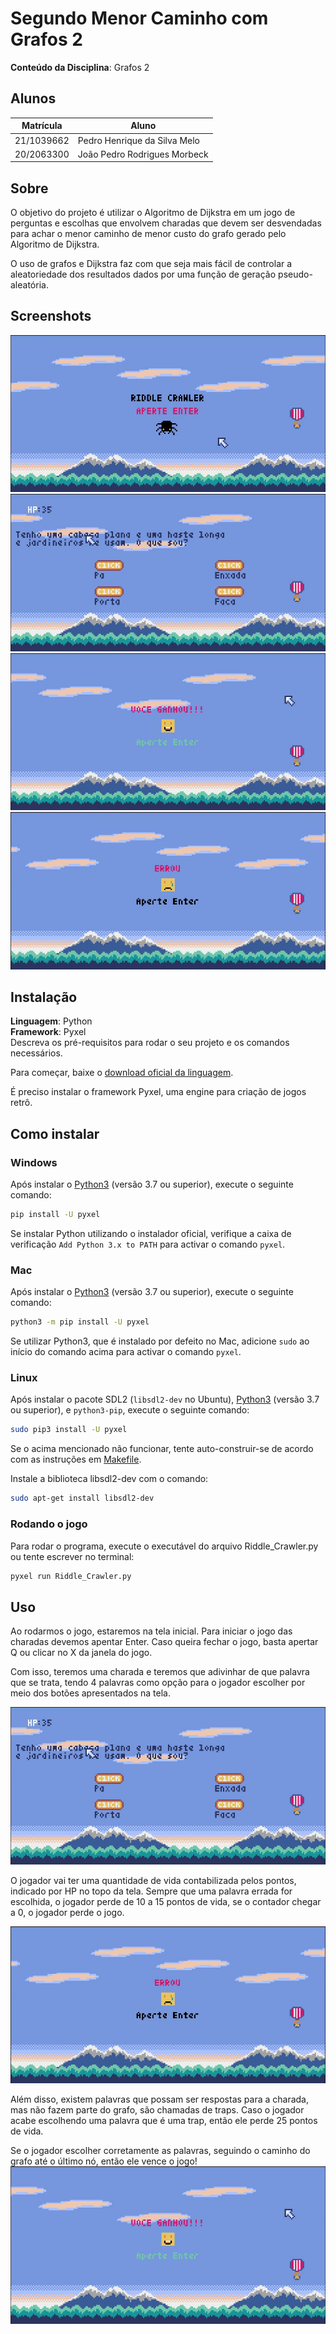 # Segundo Menor Caminho com Grafos 2

**Conteúdo da Disciplina**: Grafos 2<br>

## Alunos
|Matrícula | Aluno |
| -- | -- |
| 21/1039662  |  Pedro Henrique da Silva Melo |
| 20/2063300  |  João Pedro Rodrigues Morbeck |

## Sobre 
O objetivo do projeto é utilizar o Algoritmo de Dijkstra em um jogo de perguntas e escolhas que envolvem charadas que devem ser desvendadas para achar o menor caminho de menor custo do grafo gerado pelo Algoritmo de Dijkstra. 

O uso de grafos e Dijkstra faz com que seja mais fácil de controlar a aleatoriedade dos resultados dados por uma função de geração pseudo-aleatória.

## Screenshots
![Tela Inicial](./assets/tela_inicial.jpeg)
![Jogo Rodando](./assets/jogo_rodando.jpeg)
![Tela de Vitória](./assets/vitoria.jpeg)
![Tela de Derrota](./assets/derrota.jpeg)


## Instalação 
**Linguagem**: Python<br>
**Framework**: Pyxel<br>
Descreva os pré-requisitos para rodar o seu projeto e os comandos necessários.

Para começar, baixe o [download oficial da linguagem](https://www.python.org/downloads/).

É preciso instalar o framework Pyxel, uma engine para criação de jogos retrô.

## Como instalar

### Windows

Após instalar o [Python3](https://www.python.org/) (versão 3.7 ou superior), execute o seguinte comando:

```sh
pip install -U pyxel
```

Se instalar Python utilizando o instalador oficial, verifique a caixa de verificação `Add Python 3.x to PATH` para activar o comando `pyxel`.

### Mac

Após instalar o [Python3](https://www.python.org/) (versão 3.7 ou superior), execute o seguinte comando:

```sh
python3 -m pip install -U pyxel
```

Se utilizar Python3, que é instalado por defeito no Mac, adicione `sudo` ao início do comando acima para activar o comando `pyxel`.

### Linux

Após instalar o pacote SDL2 (`libsdl2-dev` no Ubuntu), [Python3](https://www.python.org/) (versão 3.7 ou superior), e `python3-pip`, execute o seguinte comando:

```sh
sudo pip3 install -U pyxel
```

Se o acima mencionado não funcionar, tente auto-construir-se de acordo com as instruções em [Makefile](../Makefile).

Instale a biblioteca libsdl2-dev com o comando:

```sh
sudo apt-get install libsdl2-dev
```
### Rodando o jogo
Para rodar o programa, execute o executável do arquivo Riddle_Crawler.py ou tente escrever no terminal:

```sh
pyxel run Riddle_Crawler.py
```

## Uso 
Ao rodarmos o jogo, estaremos na tela inicial. Para iniciar o jogo das charadas devemos apentar Enter. Caso queira fechar o jogo, basta apertar Q ou clicar no X da janela do jogo. 

Com isso, teremos uma charada e teremos que adivinhar de que palavra que se trata, tendo 4 palavras como opção para o jogador escolher por meio dos botões apresentados na tela. 

![Jogo Rodando](./assets/jogo_rodando.jpeg)

O jogador vai ter uma quantidade de vida contabilizada pelos pontos, indicado por HP no topo da tela. Sempre que uma palavra errada for escolhida, o jogador perde de 10 a 15 pontos de vida, se o contador chegar a 0, o jogador perde o jogo.

![Tela de Derrota](./assets/derrota.jpeg)

Além disso, existem palavras que possam ser respostas para a charada, mas não fazem parte do grafo, são chamadas de traps. Caso o jogador acabe escolhendo uma palavra que é uma trap, então ele perde 25 pontos de vida.

Se o jogador escolher corretamente as palavras, seguindo o caminho do grafo até o último nó, então ele vence o jogo!
![Tela de Vitória](./assets/vitoria.jpeg)
